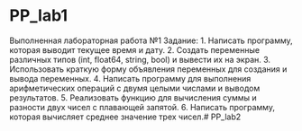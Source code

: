 # PP_lab1
Выполненная лабораторная работа №1
Задание:
    1. Написать программу, которая выводит текущее время и дату.
    2. Создать переменные различных типов (int, float64, string, bool) и вывести их на экран.
    3. Использовать краткую форму объявления переменных для создания и вывода переменных.
    4. Написать программу для выполнения арифметических операций с двумя целыми числами и выводом результатов.
    5. Реализовать функцию для вычисления суммы и разности двух чисел с плавающей запятой.
    6. Написать программу, которая вычисляет среднее значение трех чисел.# PP_lab2
